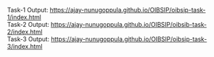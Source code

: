 Task-1 Output: https://ajay-nunugoppula.github.io/OIBSIP/oibsip-task-1/index.html <br>
Task-2 Output: https://ajay-nunugoppula.github.io/OIBSIP/oibsib-task-2/index.html <br>
Task-3 Output: https://ajay-nunugoppula.github.io/OIBSIP/oibsip-task-3/index.html <br>

